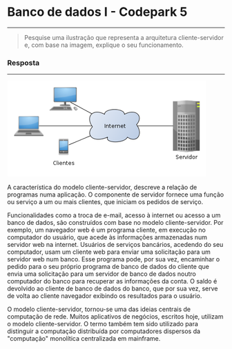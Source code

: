 # Banco de dados I - Codepark 5
___

>Pesquise uma ilustração que representa a arquitetura cliente-servidor e, com base na imagem, explique o seu funcionamento.

### Resposta
___

![Cliente-Servidor](Cliente-Servidor.png)


A característica do modelo cliente-servidor, descreve a relação de programas numa aplicação. O componente de servidor fornece uma função ou serviço a um ou mais clientes, que iniciam os pedidos de serviço.

Funcionalidades como a troca de e-mail, acesso à internet ou acesso a um banco de dados, são construídos com base no modelo cliente-servidor. Por exemplo, um navegador web é um programa cliente, em execução no computador do usuário, que acede às informações armazenadas num servidor web na internet. Usuários de serviços bancários, acedendo do seu computador, usam um cliente web para enviar uma solicitação para um servidor web num banco. Esse programa pode, por sua vez, encaminhar o pedido para o seu próprio programa de banco de dados do cliente que envia uma solicitação para um servidor de banco de dados noutro computador do banco para recuperar as informações da conta. O saldo é devolvido ao cliente de banco de dados do banco, que por sua vez, serve de volta ao cliente navegador exibindo os resultados para o usuário.

O modelo cliente-servidor, tornou-se uma das ideias centrais de computação de rede. Muitos aplicativos de negócios, escritos hoje, utilizam o modelo cliente-servidor. O termo também tem sido utilizado para distinguir a computação distribuída por computadores dispersos da "computação" monolítica centralizada em mainframe.
